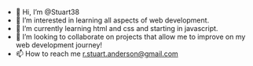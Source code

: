- 👋 Hi, I’m @Stuart38
- 👀 I’m interested in learning all aspects of web development.
- 🌱 I’m currently learning html and css and starting in javascript.
- 💞️ I’m looking to collaborate on projects that allow me to improve on my web development journey!
- 📫 How to reach me r.stuart.anderson@gmail.com

<!---
Stuart38/Stuart38 is a ✨ special ✨ repository because its `README.md` (this file) appears on your GitHub profile.
You can click the Preview link to take a look at your changes.
--->
